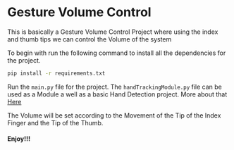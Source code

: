 # Gesture Volume Control

This is basically a Gesture Volume Control Project where using the index and thumb tips we can control the Volume of the system 


To begin with run the following command to install all the dependencies for the project.

```bash
pip install -r requirements.txt
```
Run the `main.py` file for the project. The `handTrackingModule.py` file can be used as a Module a well as a basic Hand Detection project. More about that [Here](https://github.com/tatvkamdar79/Hand-Tracking-Module)

The Volume will be set according to the Movement of the Tip of the Index Finger and the Tip of the Thumb.

#### Enjoy!!!
